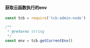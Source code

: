 #### 获取云函数执行的env

```js
const tcb = require('tcb-admin-node')

/**
 * @returns string
 */
const env = tcb.getCurrentEnv()
```
